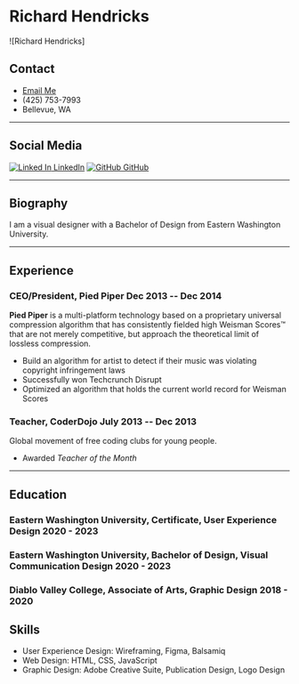# Richard Hendricks

![Richard Hendricks]

## Contact
- [Email Me](mailto:robert.sherman675@mail.com)
- (425) 753-7993
- Bellevue, WA

---

## Social Media
[![Linked In](linked-in.png) LinkedIn](https://linkedin.com/richardhendricks) 
[![GitHub](github.png) GitHub](https://linkedin.com/richardhendricks)

---

## Biography

<div>I am a visual designer with a Bachelor of Design from Eastern Washington University.</div>

---

<div class="breakafter"></div>

## Experience

### CEO/President, Pied Piper <span>Dec 2013 -- Dec 2014</span>

**Pied Piper** is a multi-platform technology based on a proprietary universal
compression algorithm that has consistently fielded high Weisman Scores™ that are not merely competitive, but approach the theoretical limit of lossless
compression.

 - Build an algorithm for artist to detect if their music was violating
   copyright infringement laws
 - Successfully won Techcrunch Disrupt
 - Optimized an algorithm that holds the current world record for Weisman Scores


### Teacher, CoderDojo <span>July 2013 -- Dec 2013</span>

Global movement of free coding clubs for young people.

- Awarded _Teacher of the Month_

---

## Education

### Eastern Washington University, Certificate, User Experience Design <span>2020 - 2023</span>

### Eastern Washington University, Bachelor of Design, Visual Communication Design <span>2020 - 2023</span>

### Diablo Valley College, Associate of Arts, Graphic Design <span>2018 - 2020</span>


## Skills
 - User Experience Design: Wireframing, Figma, Balsamiq
 - Web Design: HTML, CSS, JavaScript
 - Graphic Design: Adobe Creative Suite, Publication Design, Logo Design 
